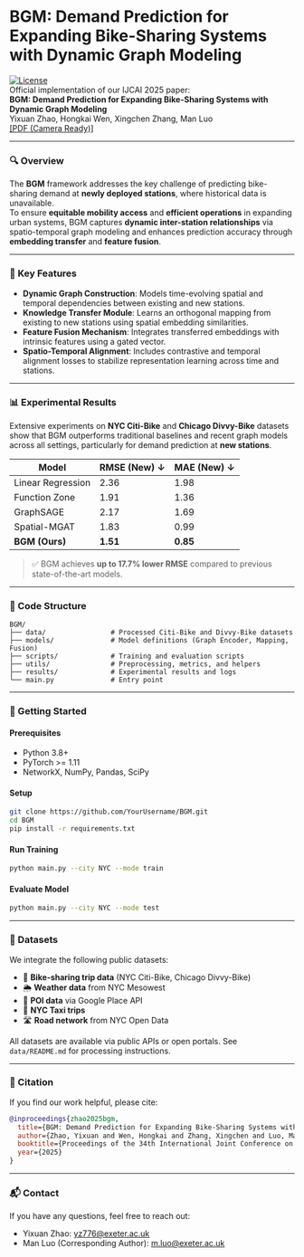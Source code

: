 
# BGM: Demand Prediction for Expanding Bike-Sharing Systems with Dynamic Graph Modeling

[![License](https://img.shields.io/badge/license-MIT-green)](./LICENSE)  
Official implementation of our IJCAI 2025 paper:  
**BGM: Demand Prediction for Expanding Bike-Sharing Systems with Dynamic Graph Modeling**  
Yixuan Zhao, Hongkai Wen, Xingchen Zhang, Man Luo  
[[PDF (Camera Ready)]](./IJCAI_2025_camera_ready_Yixuan_Zhao_.pdf)

---

### 🔍 Overview

The **BGM** framework addresses the key challenge of predicting bike-sharing demand at **newly deployed stations**, where historical data is unavailable.  
To ensure **equitable mobility access** and **efficient operations** in expanding urban systems, BGM captures **dynamic inter-station relationships** via spatio-temporal graph modeling and enhances prediction accuracy through **embedding transfer** and **feature fusion**.

---

### 🧠 Key Features

- **Dynamic Graph Construction**: Models time-evolving spatial and temporal dependencies between existing and new stations.
- **Knowledge Transfer Module**: Learns an orthogonal mapping from existing to new stations using spatial embedding similarities.
- **Feature Fusion Mechanism**: Integrates transferred embeddings with intrinsic features using a gated vector.
- **Spatio-Temporal Alignment**: Includes contrastive and temporal alignment losses to stabilize representation learning across time and stations.

---

### 📊 Experimental Results

Extensive experiments on **NYC Citi-Bike** and **Chicago Divvy-Bike** datasets show that BGM outperforms traditional baselines and recent graph models across all settings, particularly for demand prediction at **new stations**.

| Model           | RMSE (New) ↓ | MAE (New) ↓ |
|----------------|--------------|-------------|
| Linear Regression | 2.36       | 1.98        |
| Function Zone     | 1.91       | 1.36        |
| GraphSAGE         | 2.17       | 1.69        |
| Spatial-MGAT      | 1.83       | 0.99        |
| **BGM (Ours)**     | **1.51**   | **0.85**    |

> ✅ BGM achieves **up to 17.7% lower RMSE** compared to previous state-of-the-art models.

---

### 📂 Code Structure

```
BGM/
├── data/                # Processed Citi-Bike and Divvy-Bike datasets
├── models/              # Model definitions (Graph Encoder, Mapping, Fusion)
├── scripts/             # Training and evaluation scripts
├── utils/               # Preprocessing, metrics, and helpers
├── results/             # Experimental results and logs
└── main.py              # Entry point
```

---

### 🚀 Getting Started

#### Prerequisites
- Python 3.8+
- PyTorch >= 1.11
- NetworkX, NumPy, Pandas, SciPy

#### Setup
```bash
git clone https://github.com/YourUsername/BGM.git
cd BGM
pip install -r requirements.txt
```

#### Run Training
```bash
python main.py --city NYC --mode train
```

#### Evaluate Model
```bash
python main.py --city NYC --mode test
```

---

### 📁 Datasets

We integrate the following public datasets:

- 🛴 **Bike-sharing trip data** (NYC Citi-Bike, Chicago Divvy-Bike)  
- 🌦️ **Weather data** from NYC Mesowest  
- 📍 **POI data** via Google Place API  
- 🚕 **NYC Taxi trips**  
- 🛣️ **Road network** from NYC Open Data

All datasets are available via public APIs or open portals. See `data/README.md` for processing instructions.

---

### 📌 Citation

If you find our work helpful, please cite:

```bibtex
@inproceedings{zhao2025bgm,
  title={BGM: Demand Prediction for Expanding Bike-Sharing Systems with Dynamic Graph Modeling},
  author={Zhao, Yixuan and Wen, Hongkai and Zhang, Xingchen and Luo, Man},
  booktitle={Proceedings of the 34th International Joint Conference on Artificial Intelligence (IJCAI)},
  year={2025}
}
```

---

### 📬 Contact

If you have any questions, feel free to reach out:

- Yixuan Zhao: [yz776@exeter.ac.uk](mailto:yz776@exeter.ac.uk)  
- Man Luo (Corresponding Author): [m.luo@exeter.ac.uk](mailto:m.luo@exeter.ac.uk)
